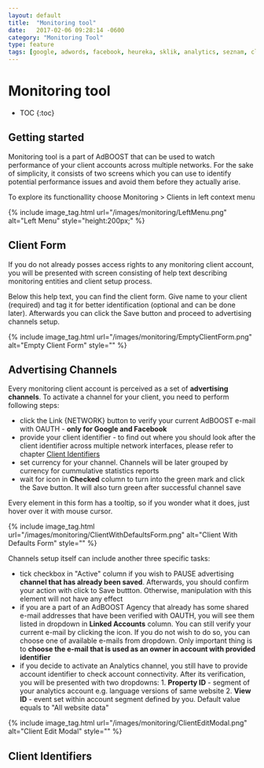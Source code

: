 ```yaml
---
layout: default
title:  "Monitoring tool"
date:   2017-02-06 09:28:14 -0600
category: "Monitoring Tool"
type: feature
tags: [google, adwords, facebook, heureka, sklik, analytics, seznam, client, account, performance, report, campaign, monitoring]
---
```


# Monitoring tool

* TOC
{:toc}

## Getting started

Monitoring tool is a part of AdBOOST that can be used to watch performance of your client accounts across multiple networks. For the sake of simplicity, it consists of two screens which you can use to identify potential performance issues and avoid them before they actually arise.

To explore its functionallity choose <i class="fa fa-area-chart"></i> Monitoring > <i class="fa fa-user"></i> Clients in left context menu<br/>

{% include image_tag.html url="/images/monitoring/LeftMenu.png" alt="Left Menu" style="height:200px;" %}

## Client Form

If you do not already posses access rights to any monitoring client account, you will be presented with screen consisting of help text describing monitoring entities and client setup process.

Below this help text, you can find the client form. Give name to your client (required) and tag it for better identification (optional and can be done later). Afterwards you can click the <span class="btn btn-sm btn-primary"><i class="fa fa-save"></i> Save</span> button and proceed to advertising channels setup.

{% include image_tag.html url="/images/monitoring/EmptyClientForm.png" alt="Empty Client Form" style="" %}

## Advertising Channels

Every monitoring client account is perceived as a set of **advertising channels**. To activate a channel for your client, you need to perform following steps:

- click the <span class="btn btn-sm btn-default"><i class="fa fa-link"></i> Link {NETWORK}</span> button to verify your current AdBOOST e-mail with OAUTH - **only for Google and Facebook**
- provide your client identifier - to find out where you should look after the client identifier across multiple network interfaces, please refer to chapter [Client Identifiers](#client-identifiers)
- set currency for your channel. Channels will be later grouped by currency for cummulative statistics reports
- wait for icon in **Checked** column to turn into the green <i class="glyphicon glyphicon-ok"></i> mark and click the Save button. It will also turn green after successful channel save

Every element in this form has a tooltip, so if you wonder what it does, just hover over it with mouse cursor.

{% include image_tag.html url="/images/monitoring/ClientWithDefaultsForm.png" alt="Client With Defaults Form" style="" %}

Channels setup itself can include another three specific tasks:

- tick checkbox in "Active" column if you wish to PAUSE advertising **channel that has already been saved**. Afterwards, you should confirm your action with click to Save buttton. Otherwise, manipulation with this element will not have any effect
- if you are a part of an AdBOOST Agency that already has some shared e-mail addresses that have been verified with OAUTH, you will see them listed in dropdown in **Linked Accounts** column. You can still verify your current e-mail by clicking the <i class="fa fa-plus"></i> icon. If you do not wish to do so, you can choose one of available e-mails from dropdown. Only important thing is to **choose the e-mail that is used as an owner in account with provided identifier**
- if you decide to activate an Analytics channel, you still have to provide account identifier to check account connectivity. After its verification, you will be presented with two dropdowns:
        1. **Property ID** - segment of your analytics account e.g. language versions of same website
        2. **View ID** - event set within account segment defined by you. Default value equals to "All website data"

{% include image_tag.html url="/images/monitoring/ClientEditModal.png" alt="Client Edit Modal" style="" %}

## Client Identifiers


